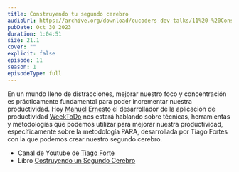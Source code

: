 ```yaml
---
title: Construyendo tu segundo cerebro
audioUrl: https://archive.org/download/cucoders-dev-talks/11%20-%20Construyendo%20tu%20segundo%20cerebro.ogg
pubDate: Oct 30 2023
duration: 1:04:51
size: 21.1
cover: ""
explicit: false
episode: 11
season: 1
episodeType: full
---
```


En un mundo lleno de distracciones, mejorar nuestro foco y concentración es prácticamente fundamental para poder incrementar nuestra productividad. Hoy [Manuel Ernesto](https://manuelernestog.github.io/) el desarrollador de la aplicación de productividad [WeekToDo](https://weektodo.me/) nos estará hablando sobre técnicas, herramientas y metodologías que podemos utilizar para mejorar nuestra productividad, específicamente sobre la metodología PARA, desarrollada por Tiago Fortes con la que podemos crear nuestro segundo cerebro.

- Canal de Youtube de [Tiago Forte](https://www.youtube.com/@TiagoForte)
- Libro [Costruyendo un Segundo Cerebro](https://www.amazon.com/-/es/Tiago-Forte/dp/1982167386)
